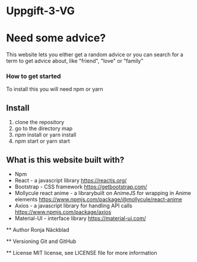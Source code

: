 # Uppgift-3-VG


# Need some advice?
This website lets you either get a random advice or you can search for a term to get advice about, like "friend", "love" or "family"

### How to get started
To install this you will need npm or yarn

## Install
1. clone the repository
2. go to the directory map 
3. npm install or yarn install
4. npm start or yarn start

## What is this website built with?
* Npm
* React - a javascript library https://reactjs.org/
* Bootstrap - CSS framework https://getbootstrap.com/
* Mollycule react anime - a librarybuilt on AnimeJS for wrapping in Anime elements  https://www.npmjs.com/package/@mollycule/react-anime
* Axios - a javascript library for handling API calls https://www.npmjs.com/package/axios
* Material-UI - interface library https://material-ui.com/

** Author
Ronja Näckblad

** Versioning
Git and GitHub

** License 
MIT license, see LICENSE file for more information
